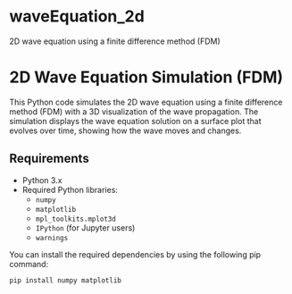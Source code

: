 # waveEquation_2d
2D wave equation using a finite difference method (FDM)

# 2D Wave Equation Simulation (FDM)

This Python code simulates the 2D wave equation using a finite difference method (FDM) with a 3D visualization of the wave propagation. The simulation displays the wave equation solution on a surface plot that evolves over time, showing how the wave moves and changes.

## Requirements

- Python 3.x
- Required Python libraries:
  - `numpy`
  - `matplotlib`
  - `mpl_toolkits.mplot3d`
  - `IPython` (for Jupyter users)
  - `warnings`

You can install the required dependencies by using the following pip command:

```bash
pip install numpy matplotlib
